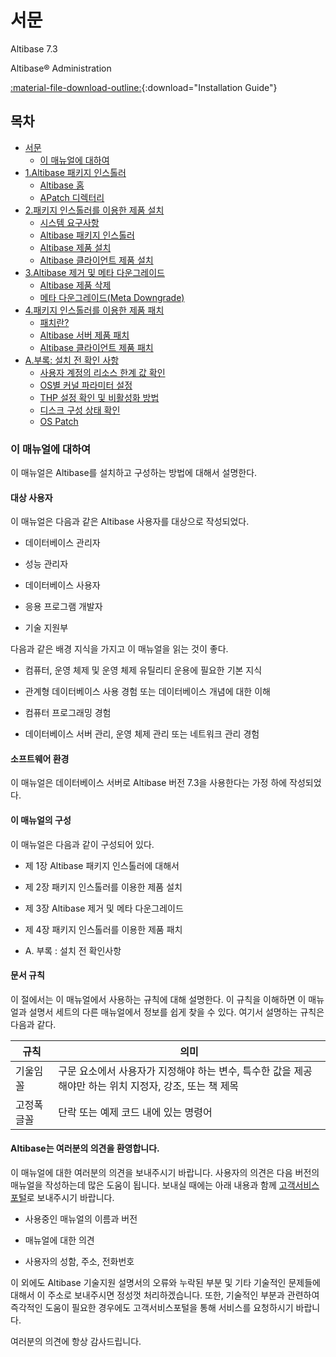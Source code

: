 # 서문

Altibase 7.3

Altibase® Administration

[:material-file-download-outline:](../pdf/Installation%20Guide.pdf){:download="Installation Guide"}

## 목차

- [서문](#서문)
    - [이 매뉴얼에 대하여](#이-매뉴얼에-대하여)
- [1.Altibase 패키지 인스톨러](1.Altibase-패키지-인스톨러.md)
    - [Altibase 홈](../Installation%20Guide/1.Altibase-패키지-인스톨러.md#altibase-홈)
    - [APatch 디렉터리](../Installation%20Guide/1.Altibase-패키지-인스톨러.md#apatch-디렉터리)
- [2.패키지 인스톨러를 이용한 제품 설치](2.패키지-인스톨러를-이용한-제품-설치.md)
    - [시스템 요구사항](../Installation%20Guide/2.패키지-인스톨러를-이용한-제품-설치.md#시스템-요구사항)
    - [Altibase 패키지 인스톨러](../Installation%20Guide/2.패키지-인스톨러를-이용한-제품-설치.md#altibase-패키지-인스톨러)
    - [Altibase 제품 설치](2.패키지-인스톨러를-이용한-제품-설치.md#altibase-제품-설치)
    - [Altibase 클라이언트 제품 설치](../Installation%20Guide/2.패키지-인스톨러를-이용한-제품-설치.md#altibase-클라이언트-제품-설치)
- [3.Altibase 제거 및 메타 다운그레이드](3.Altibase-제거-및-메타-다운그레이드.md#3altibase-제거-및-메타-다운그레이드)
    - [Altibase 제품 삭제](../Installation%20Guide/3.Altibase-제거-및-메타-다운그레이드.md#altibase-제품-삭제)
    - [메타 다운그레이드(Meta Downgrade)](../Installation%20Guide/3.Altibase-제거-및-메타-다운그레이드.md#메타-다운그레이드meta-downgrade)
- [4.패키지 인스톨러를 이용한 제품 패치](4.패키지-인스톨러를-이용한-제품-패치.md)
    - [패치란?](../Installation%20Guide/4.패키지-인스톨러를-이용한-제품-패치.md#패치란)
    - [Altibase 서버 제품 패치](../Installation%20Guide/4.패키지-인스톨러를-이용한-제품-패치.md#altibase-서버-제품-패치)
    - [Altibase 클라이언트 제품 패치](../Installation%20Guide/4.패키지-인스톨러를-이용한-제품-패치.md#altibase-클라이언트-제품-패치)
- [A.부록: 설치 전 확인 사항](A.부록-설치-전-확인-사항.md)
    - [사용자 계정의 리소스 한계 값 확인](../Installation%20Guide/A.부록-설치-전-확인-사항.md#사용자-계정의-리소스-한계-값-확인)
    - [OS별 커널 파라미터 설정](../Installation%20Guide/A.부록-설치-전-확인-사항.md#os별-커널-파라미터-설정)
    - [THP 설정 확인 및 비활성화 방법](../Installation%20Guide/A.부록-설치-전-확인-사항.md#thp-설정-확인-및-비활성화-방법)
    - [디스크 구성 상태 확인](../Installation%20Guide/A.부록-설치-전-확인-사항.md#디스크-구성-상태-확인)
    - [OS Patch](../Installation%20Guide/A.부록-설치-전-확인-사항.md#os-patch)


### 이 매뉴얼에 대하여

이 매뉴얼은 Altibase를 설치하고 구성하는 방법에 대해서 설명한다.

#### 대상 사용자

이 매뉴얼은 다음과 같은 Altibase 사용자를 대상으로 작성되었다.

-   데이터베이스 관리자

-   성능 관리자

-   데이터베이스 사용자

-   응용 프로그램 개발자

-   기술 지원부

다음과 같은 배경 지식을 가지고 이 매뉴얼을 읽는 것이 좋다.

-   컴퓨터, 운영 체제 및 운영 체제 유틸리티 운용에 필요한 기본 지식

-   관계형 데이터베이스 사용 경험 또는 데이터베이스 개념에 대한 이해

-   컴퓨터 프로그래밍 경험

-   데이터베이스 서버 관리, 운영 체제 관리 또는 네트워크 관리 경험

#### 소프트웨어 환경

이 매뉴얼은 데이터베이스 서버로 Altibase 버전 7.3을 사용한다는 가정 하에 작성되었다.

#### 이 매뉴얼의 구성

이 매뉴얼은 다음과 같이 구성되어 있다.

-   제 1장 Altibase 패키지 인스톨러에 대해서

-   제 2장 패키지 인스톨러를 이용한 제품 설치

-   제 3장 Altibase 제거 및 메타 다운그레이드

-   제 4장 패키지 인스톨러를 이용한 제품 패치

-   A. 부록 : 설치 전 확인사항

#### 문서 규칙

이 절에서는 이 매뉴얼에서 사용하는 규칙에 대해 설명한다. 이 규칙을 이해하면 이 매뉴얼과 설명서 세트의 다른 매뉴얼에서 정보를 쉽게 찾을 수 있다. 여기서 설명하는 규칙은 다음과 같다.

| 규칙        | 의미                                                                                                   |
|-------------|--------------------------------------------------------------------------------------------------------|
| 기울임 꼴   | 구문 요소에서 사용자가 지정해야 하는 변수, 특수한 값을 제공해야만 하는 위치 지정자, 강조, 또는 책 제목 |
| 고정폭 글꼴 | 단락 또는 예제 코드 내에 있는 명령어                                                                   |

#### Altibase는 여러분의 의견을 환영합니다.

이 매뉴얼에 대한 여러분의 의견을 보내주시기 바랍니다. 사용자의 의견은 다음 버전의 매뉴얼을 작성하는데 많은 도움이 됩니다. 보내실 때에는 아래 내용과 함께 [고객서비스포털](http://support.altibase.com/kr/)로 보내주시기 바랍니다.

-   사용중인 매뉴얼의 이름과 버전

-   매뉴얼에 대한 의견

-   사용자의 성함, 주소, 전화번호

이 외에도 Altibase 기술지원 설명서의 오류와 누락된 부분 및 기타 기술적인 문제들에 대해서 이 주소로 보내주시면 정성껏 처리하겠습니다. 또한, 기술적인 부분과 관련하여 즉각적인 도움이 필요한 경우에도 고객서비스포털을 통해 서비스를 요청하시기 바랍니다.

여러분의 의견에 항상 감사드립니다.

